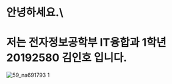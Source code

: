 # 안녕하세요.\
# 저는 전자정보공학부 IT융합과 1학년 20192580 김인호 입니다.
![59_na691793 1](https://user-images.githubusercontent.com/58360266/69911037-b4ba3080-1458-11ea-9a70-67961567a4e6.jpg)
